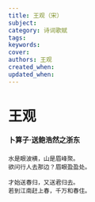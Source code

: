 ```yaml
---
title: 王观（宋）
subject: 
category: 诗词歌赋
tags: 
keywords: 
cover: 
authors: 王观
created_when: 
updated_when: 
---
```


# 王观

#### 卜算子·送鲍浩然之浙东

```
水是眼波横，山是眉峰聚。
欲问行人去那边？眉眼盈盈处。

才始送春归，又送君归去。
若到江南赶上春，千万和春住。
```
